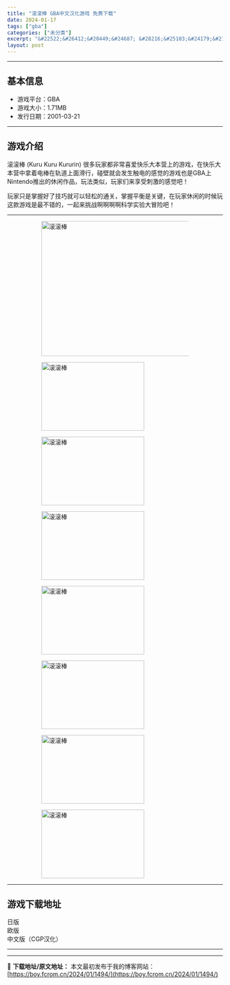 ```yaml
---
title: "滚滚棒 GBA中文汉化游戏 免费下载"
date: 2024-01-17
tags: ["gba"]
categories: ["未分类"]
excerpt: "&#22522;&#26412;&#20449;&#24687; &#28216;&#25103;&#24179;&#21488;&#65306;GBA &#28216;&#25103;&#22823;&#23567;&#65306;1.71MB &#21457;&#34892;&#26085;&amp;#&hellip;"
layout: post
---
```


 <hr><h2>&#22522;&#26412;&#20449;&#24687;</h2> <ul><li>&#28216;&#25103;&#24179;&#21488;&#65306;GBA</li> <li>&#28216;&#25103;&#22823;&#23567;&#65306;1.71MB</li> <li>&#21457;&#34892;&#26085;&#26399;&#65306;2001-03-21</li> </ul><hr><h2>&#28216;&#25103;&#20171;&#32461;</h2> <p>&#28378;&#28378;&#26834; (Kuru Kuru Kururin) &#24456;&#22810;&#29609;&#23478;&#37117;&#38750;&#24120;&#21916;&#29233;&#24555;&#20048;&#22823;&#26412;&#33829;&#19978;&#30340;&#28216;&#25103;&#65292;&#22312;&#24555;&#20048;&#22823;&#26412;&#33829;&#20013;&#25343;&#30528;&#30005;&#26834;&#22312;&#36712;&#36947;&#19978;&#38754;&#28369;&#34892;&#65292;&#30896;&#22721;&#23601;&#20250;&#21457;&#29983;&#35302;&#30005;&#30340;&#24863;&#35273;&#30340;&#28216;&#25103;&#20063;&#26159;GBA&#19978;Nintendo&#25512;&#20986;&#30340;&#20241;&#38386;&#20316;&#21697;&#65292;&#29609;&#27861;&#31867;&#20284;&#65292;&#29609;&#23478;&#20204;&#26469;&#20139;&#21463;&#21050;&#28608;&#30340;&#24863;&#35273;&#21543;&#65281;</p> <p>&#29609;&#23478;&#21482;&#26159;&#25484;&#25569;&#22909;&#20102;&#25216;&#24039;&#23601;&#21487;&#20197;&#36731;&#26494;&#30340;&#36890;&#20851;&#65292;&#25484;&#25569;&#24179;&#34913;&#26159;&#20851;&#38190;&#65292;&#22312;&#29609;&#23478;&#20241;&#38386;&#30340;&#26102;&#20505;&#29609;&#36825;&#27454;&#28216;&#25103;&#26159;&#26368;&#19981;&#38169;&#30340;&#65292;&#19968;&#36215;&#26469;&#25361;&#25112;&#21834;&#21834;&#21834;&#21834;&#31185;&#23398;&#23454;&#39564;&#22823;&#20882;&#38505;&#21543;&#65281;</p> <hr><figure><figure><img loading="lazy" decoding="async" width="499" height="315" data-id="23047" src="https://boy.fcrom.cn/wp-content/uploads/2024/01/20240116_65a6376badc4d.jpg" title="&#28378;&#28378;&#26834;-&#23553;&#38754;" alt="滚滚棒"></figure><figure><img loading="lazy" decoding="async" width="240" height="160" data-id="23031" src="https://boy.fcrom.cn/wp-content/uploads/2024/01/8f858-1_201106225454_1_%E5%97%A8%E6%A0%BC%E5%BC%8F%E5%8E%8B%E7%BC%A9%E5%89%AF%E6%9C%AC.png" title="&#28378;&#28378;&#26834;-1" alt="滚滚棒"></figure><figure><img loading="lazy" decoding="async" width="240" height="160" data-id="23028" src="https://boy.fcrom.cn/wp-content/uploads/2024/01/cc4d0-1-200214215304422_%E5%97%A8%E6%A0%BC%E5%BC%8F%E5%8E%8B%E7%BC%A9%E5%89%AF%E6%9C%AC.png" title="&#28378;&#28378;&#26834;-2" alt="滚滚棒"></figure><figure><img loading="lazy" decoding="async" width="240" height="160" data-id="23029" src="https://boy.fcrom.cn/wp-content/uploads/2024/01/c5eb1-1-200214215312232_%E5%97%A8%E6%A0%BC%E5%BC%8F%E5%8E%8B%E7%BC%A9%E5%89%AF%E6%9C%AC.png" title="&#28378;&#28378;&#26834;-3" alt="滚滚棒"></figure><figure><img loading="lazy" decoding="async" width="240" height="160" data-id="23030" src="https://boy.fcrom.cn/wp-content/uploads/2024/01/e814d-1-200214215321322_%E5%97%A8%E6%A0%BC%E5%BC%8F%E5%8E%8B%E7%BC%A9%E5%89%AF%E6%9C%AC.png" title="&#28378;&#28378;&#26834;" alt="滚滚棒"></figure><figure><img loading="lazy" decoding="async" width="240" height="160" data-id="23032" src="https://boy.fcrom.cn/wp-content/uploads/2024/01/5d92a-1-20021421533R43_%E5%97%A8%E6%A0%BC%E5%BC%8F%E5%8E%8B%E7%BC%A9%E5%89%AF%E6%9C%AC.png" title="&#28378;&#28378;&#26834;" alt="滚滚棒"></figure><figure><img loading="lazy" decoding="async" width="240" height="160" data-id="23033" src="https://boy.fcrom.cn/wp-content/uploads/2024/01/d9888-1-20021421534T35_%E5%97%A8%E6%A0%BC%E5%BC%8F%E5%8E%8B%E7%BC%A9%E5%89%AF%E6%9C%AC.png" title="&#28378;&#28378;&#26834;" alt="滚滚棒"></figure><figure><img loading="lazy" decoding="async" width="240" height="160" data-id="23034" src="https://boy.fcrom.cn/wp-content/uploads/2024/01/49d57-1-20021421535Ka_%E5%97%A8%E6%A0%BC%E5%BC%8F%E5%8E%8B%E7%BC%A9%E5%89%AF%E6%9C%AC.png" title="&#28378;&#28378;&#26834;" alt="滚滚棒"></figure></figure><hr><h2>&#28216;&#25103;&#19979;&#36733;&#22320;&#22336;</h2> <div><div> <div> <span></span><span>&#26085;&#29256;</span></div> <div> <span></span><span>&#27431;&#29256;</span></div> <div> <span></span><span>&#20013;&#25991;&#29256;&#65288;CGP&#27721;&#21270;&#65289;</span></div> </div></div> <hr>

---
📖 **下载地址/原文地址：** 本文最初发布于我的博客网站：[https://boy.fcrom.cn/2024/01/1494/](https://boy.fcrom.cn/2024/01/1494/)
